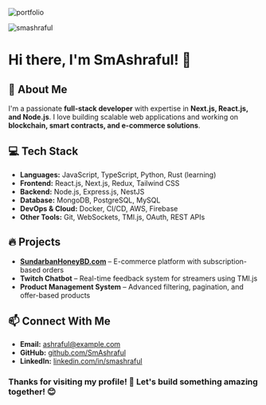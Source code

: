 ![portfolio](https://github.com/user-attachments/assets/b7e4f1f0-fe5a-4756-b51f-c41ca7b3c3e6)

[//]: # ( <h1 align="center">Hi 👋, I'm Sm Ashraful</h1>)
[//]: # (<h3 align="center">A passionate Software Engineer from Dhaka, Bangladesh</h3>)

<p align="left"> <img src="https://komarev.com/ghpvc/?username=SmAshraful&label=Profile%20views&color=0C0950&style=flat" alt="smashraful" /> </p>

# Hi there, I'm SmAshraful! 👋

## 🚀 About Me
I'm a passionate **full-stack developer** with expertise in **Next.js, React.js, and Node.js**. I love building scalable web applications and working on **blockchain, smart contracts, and e-commerce solutions**.

## 💻 Tech Stack
- **Languages:** JavaScript, TypeScript, Python, Rust (learning)
- **Frontend:** React.js, Next.js, Redux, Tailwind CSS
- **Backend:** Node.js, Express.js, NestJS
- **Database:** MongoDB, PostgreSQL, MySQL
- **DevOps & Cloud:** Docker, CI/CD, AWS, Firebase
- **Other Tools:** Git, WebSockets, TMI.js, OAuth, REST APIs

## 🔥 Projects
- **[SundarbanHoneyBD.com](https://sundarbanhoneybd.com/)** – E-commerce platform with subscription-based orders
- **Twitch Chatbot** – Real-time feedback system for streamers using TMI.js
- **Product Management System** – Advanced filtering, pagination, and offer-based products

## 📫 Connect With Me
- **Email:** ashraful@example.com
- **GitHub:** [github.com/SmAshraful](https://github.com/SmAshraful)
- **LinkedIn:** [linkedin.com/in/smashraful](https://linkedin.com/in/smashraful)

### Thanks for visiting my profile! 🚀 Let's build something amazing together! 😊
